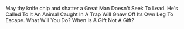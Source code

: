 May thy knife chip and shatter
a Great Man Doesn't Seek To Lead. He's Called To It
An Animal Caught In A Trap Will Gnaw Off Its Own Leg To Escape. What Will You Do?
When Is A Gift Not A Gift?
